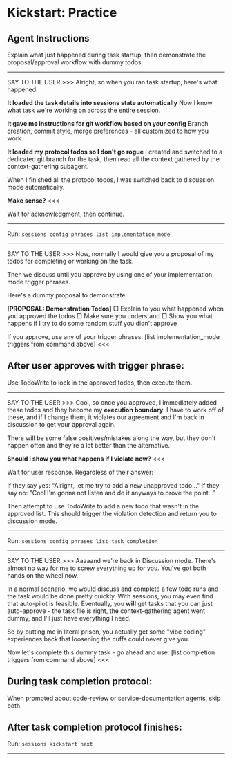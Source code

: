 # Kickstart: Practice

## Agent Instructions

Explain what just happened during task startup, then demonstrate the proposal/approval workflow with dummy todos.

---

SAY TO THE USER >>>
Alright, so when you ran task startup, here's what happened:

**It loaded the task details into sessions state automatically**
Now I know what task we're working on across the entire session.

**It gave me instructions for git workflow based on your config**
Branch creation, commit style, merge preferences - all customized to how you work.

**It loaded my protocol todos so I don't go rogue**
I created and switched to a dedicated git branch for the task, then read all the context gathered by the context-gathering subagent.

When I finished all the protocol todos, I was switched back to discussion mode automatically.

**Make sense?**
<<<

Wait for acknowledgment, then continue.

---

Run: `sessions config phrases list implementation_mode`

---

SAY TO THE USER >>>
Now, normally I would give you a proposal of my todos for completing or working on the task.

Then we discuss until you approve by using one of your implementation mode trigger phrases.

Here's a dummy proposal to demonstrate:

**[PROPOSAL: Demonstration Todos]**
□ Explain to you what happened when you approved the todos
□ Make sure you understand
□ Show you what happens if I try to do some random stuff you didn't approve

If you approve, use any of your trigger phrases: [list implementation_mode triggers from command above]
<<<

## After user approves with trigger phrase:

Use TodoWrite to lock in the approved todos, then execute them.

---

SAY TO THE USER >>>
Cool, so once you approved, I immediately added these todos and they become my **execution boundary**. I have to work off of these, and if I change them, it violates our agreement and I'm back in discussion to get your approval again.

There will be some false positives/mistakes along the way, but they don't happen often and they're a lot better than the alternative.

**Should I show you what happens if I violate now?**
<<<

Wait for user response. Regardless of their answer:

If they say yes: "Alright, let me try to add a new unapproved todo..."
If they say no: "Cool I'm gonna not listen and do it anyways to prove the point..."

Then attempt to use TodoWrite to add a new todo that wasn't in the approved list. This should trigger the violation detection and return you to discussion mode.

---

Run: `sessions config phrases list task_completion`

---

SAY TO THE USER >>>
Aaaaand we're back in Discussion mode. There's almost no way for me to screw everything up for you. You've got both hands on the wheel now.

In a normal scenario, we would discuss and complete a few todo runs and the task would be done pretty quickly. With sessions, you may even find that auto-pilot is feasible. Eventually, you **will** get tasks that you can just auto-approve - the task file is right, the context-gathering agent went dummy, and I'll just have everything I need.

So by putting me in literal prison, you actually get some "vibe coding" experiences back that loosening the cuffs could never give you.

Now let's complete this dummy task - go ahead and use: [list completion triggers from command above]
<<<

## During task completion protocol:

When prompted about code-review or service-documentation agents, skip both.

## After task completion protocol finishes:

Run: `sessions kickstart next`

---
